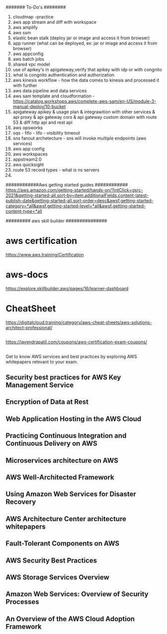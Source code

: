 ####### To-Do's ########
1. cloudmap -practice
2. aws app stream and diff with workspace
3. aws amplify
4. aws ssm 
5. elastic bean stalk (deploy jar or image and access it from browser)
6. app runner (what can be deployed, ex: jar or image and access it from browser)
7. aws appconfig
8. aws batch jobs
9. shared vpc model
10. use of apikey's in apigateway,verify that apikey with idp or with congnito
11. what is congnito authentication and authorization 
12. aws kinesis workflow - how the data comes to kinesis and processed it with further
13. aws data pipeline and data services
14. aws sam template and cloudformation - https://catalog.workshops.aws/complete-aws-sam/en-US/module-3-manual-deploy/10-bucket
15. apigateway apikey & usage plan & integrawition with other services & api proxy & api gateway cors & api gateway custom domain with route 53 & diff http api and rest api
17. aws opsworks 
18. sqs - fifo - lifo - visibility timeout 
19. sns fanout archetecture - sns will invoke multiple endpoints (aws services)
20. aws app config 
21. aws workspaces
22. appstream2.0
23. aws quicksight
24. route 53 record types - what is ns servers
25. 


############Aws getting started guides ############
https://aws.amazon.com/getting-started/hands-on/?intClick=gsrc-2021&getting-started-all.sort-by=item.additionalFields.content-latest-publish-date&getting-started-all.sort-order=desc&awsf.getting-started-category=*all&awsf.getting-started-level=*all&awsf.getting-started-content-type=*all

######### aws skill builder ###############




# aws certification 
https://www.aws.training/Certification

# aws-docs

https://explore.skillbuilder.aws/pages/16/learner-dashboard

# CheatSheet
https://digitalcloud.training/category/aws-cheat-sheets/aws-solutions-architect-professional/

##
https://jayendrapatil.com/coupons/aws-certification-exam-coupons/
##
Get to know AWS services and best practices by exploring AWS whitepapers relevant to your exam. 

## Security best practices for AWS Key Management Service
## Encryption of Data at Rest
## Web Application Hosting in the AWS Cloud
## Practicing Continuous Integration and Continuous Delivery on AWS
## Microservices architecture on AWS
## AWS Well-Architected Framework
## Using Amazon Web Services for Disaster Recovery
## AWS Architecture Center architecture whitepapers
## Fault-Tolerant Components on AWS
## AWS Security Best Practices
## AWS Storage Services Overview
## Amazon Web Services: Overview of Security Processes
## An Overview of the AWS Cloud Adoption Framework
